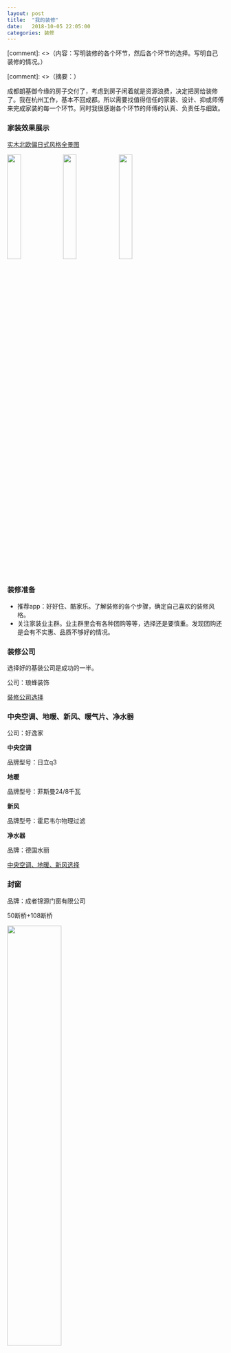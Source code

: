 ```yaml
---
layout: post
title:  "我的装修"
date:   2018-10-05 22:05:00
categories: 装修
---
```


[comment]: <>（内容：写明装修的各个环节，然后各个环节的选择。写明自己装修的情况。）

[comment]: <>（摘要：）


成都朗基御今缘的房子交付了，考虑到房子闲着就是资源浪费，决定把房给装修了。我在杭州工作，基本不回成都。所以需要找值得信任的家装、设计、抑或师傅来完成家装的每一个环节。同时我很感谢各个环节的师傅的认真、负责任与细致。

### 家装效果展示

[实木北欧偏日式风格全景图](https://yun.kujiale.com/design/3FO4FYA7MKQS/show?from=groupmessage&fromqrcode=true&isappinstalled=0)

<img src="https://github.com/constling/constling.github.io/blob/master/images/%E8%A3%85%E4%BF%AE/1.jpg?raw=true?raw=true" width="25%" height="25%"/>
<img src="https://github.com/constling/constling.github.io/blob/master/images/%E8%A3%85%E4%BF%AE/2.jpg?raw=true" width="25%" height="25%"/>
<img src="https://github.com/constling/constling.github.io/blob/master/images/%E8%A3%85%E4%BF%AE/3.jpg?raw=true" width="25%" height="25%"/>


### 装修准备

* 推荐app：好好住、酷家乐。了解装修的各个步骤，确定自己喜欢的装修风格。
* 关注家装业主群。业主群里会有各种团购等等，选择还是要慎重。发现团购还是会有不实惠、品质不够好的情况。

### 装修公司
选择好的基装公司是成功的一半。

公司：琅蜂装饰

[装修公司选择](https://constling.github.io/%E8%A3%85%E4%BF%AE/2018/10/05/%E5%AE%B6%E8%A3%85%E8%A3%85%E4%BF%AE%E5%85%AC%E5%8F%B8.html)

### 中央空调、地暖、新风、暖气片、净水器

公司：好逸家

**中央空调**

品牌型号：日立q3

**地暖**

品牌型号：菲斯曼24/8千瓦

**新风**

品牌型号：霍尼韦尔物理过滤

**净水器**

品牌：德国水丽

[中央空调、地暖、新风选择](https://constling.github.io/%E8%A3%85%E4%BF%AE/2018/10/05/%E5%AE%B6%E8%A3%85%E4%B8%AD%E5%A4%AE%E7%A9%BA%E8%B0%83-%E5%9C%B0%E6%9A%96-%E6%96%B0%E9%A3%8E.html)

### 封窗

品牌：成者锦源门窗有限公司

50断桥+108断桥

<img src="https://github.com/constling/constling.github.io/blob/master/images/%E8%A3%85%E4%BF%AE/5.jpeg?raw=true" width="50%" height="50%"/>
<img src="https://github.com/constling/constling.github.io/blob/master/images/%E8%A3%85%E4%BF%AE/6.jpeg?raw=true" width="50%" height="50%"/>
<img src="https://github.com/constling/constling.github.io/blob/master/images/%E8%A3%85%E4%BF%AE/7.jpeg?raw=true" width="50%" height="50%"/>

[封窗选择](https://constling.github.io/%E8%A3%85%E4%BF%AE/2018/10/05/%E5%AE%B6%E8%A3%85%E5%B0%81%E7%AA%97.html)

### 门

品牌：tata木门

[门选择](https://constling.github.io/%E8%A3%85%E4%BF%AE/2018/10/05/%E5%AE%B6%E8%A3%85%E9%97%A8.html)

### 地板

品牌：创意生活

<img src="https://github.com/constling/constling.github.io/blob/master/images/%E8%A3%85%E4%BF%AE/10.jpeg?raw=true" width="50%" height="50%"/>

[地板选择](https://constling.github.io/%E8%A3%85%E4%BF%AE/2018/10/05/%E5%AE%B6%E8%A3%85%E5%9C%B0%E6%9D%BF.html)

### 橱柜

品牌：金牌橱柜

<img src="https://github.com/constling/constling.github.io/blob/master/images/%E8%A3%85%E4%BF%AE/9.jpeg?raw=true" width="50%" height="50%"/>

[橱柜选择](https://constling.github.io/%E8%A3%85%E4%BF%AE/2018/10/05/%E5%AE%B6%E8%A3%85%E6%A9%B1%E6%9F%9C.html)

### 卫浴、洁具

品牌：箭牌全套

<img src="https://github.com/constling/constling.github.io/blob/master/images/%E8%A3%85%E4%BF%AE/4.jpeg?raw=true" width="50%" height="50%"/>

[卫浴、洁具选择](https://constling.github.io/%E8%A3%85%E4%BF%AE/2018/10/05/%E5%AE%B6%E8%A3%85%E5%8D%AB%E6%B5%B4-%E6%B4%81%E5%85%B7.html)

### 衣柜

<img src="https://github.com/constling/constling.github.io/blob/master/images/%E8%A3%85%E4%BF%AE/8.jpeg?raw=true?raw=true" width="25%" height="25%"/>

[衣柜选择](https://constling.github.io/%E8%A3%85%E4%BF%AE/2018/10/05/%E5%AE%B6%E8%A3%85%E8%A1%A3%E6%9F%9C.html)

### 瓷砖

品牌：极匠室内

[瓷砖选择](https://constling.github.io/%E8%A3%85%E4%BF%AE/2018/10/05/%E5%AE%B6%E8%A3%85%E7%93%B7%E7%A0%96.html)

### 集成吊顶

品牌：容声吊顶

[集成吊顶选择](https://constling.github.io/%E8%A3%85%E4%BF%AE/2018/10/05/%E5%AE%B6%E8%A3%85%E9%9B%86%E6%88%90%E5%90%8A%E9%A1%B6.html)








